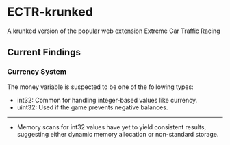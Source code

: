 # ECTR-krunked
A krunked version of the popular web extension Extreme Car Traffic Racing


## Current Findings  
### Currency System  
The money variable is suspected to be one of the following types:
- int32: Common for handling integer-based values like currency.
- uint32: Used if the game prevents negative balances.  
  
---
  
- Memory scans for int32 values have yet to yield consistent results, suggesting either dynamic memory allocation or non-standard storage.
